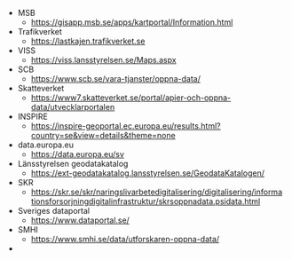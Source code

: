 


- MSB  
    - https://gisapp.msb.se/apps/kartportal/Information.html  
- Trafikverket  
    - https://lastkajen.trafikverket.se   
- VISS  
    - https://viss.lansstyrelsen.se/Maps.aspx   
- SCB  
    - https://www.scb.se/vara-tjanster/oppna-data/  
- Skatteverket  
    - https://www7.skatteverket.se/portal/apier-och-oppna-data/utvecklarportalen  
- INSPIRE  
    - https://inspire-geoportal.ec.europa.eu/results.html?country=se&view=details&theme=none  
- data.europa.eu  
    - https://data.europa.eu/sv  
- Länsstyrelsen geodatakatalog  
    - https://ext-geodatakatalog.lansstyrelsen.se/GeodataKatalogen/  
- SKR  
    - https://skr.se/skr/naringslivarbetedigitalisering/digitalisering/informationsforsorjningdigitalinfrastruktur/skrsoppnadata.psidata.html  
- Sveriges dataportal  
    - https://www.dataportal.se/  
- SMHI  
    - https://www.smhi.se/data/utforskaren-oppna-data/  
- 
